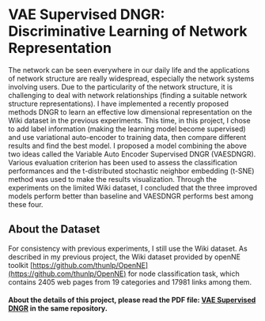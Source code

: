 # VAE Supervised DNGR: Discriminative Learning of Network Representation

The network can be seen everywhere in our daily life and the applications of network structure are really widespread, especially the network systems involving users. Due to the particularity of the network structure, it is challenging to deal with network relationships (finding a suitable network structure representations). I have implemented a recently proposed methods DNGR to learn an effective low dimensional representation on the Wiki dataset in the previous experiments. This time, in this project, I chose to add label information (making the learning model become supervised) and use variational auto-encoder to training data, then compare different results and find the best model. I proposed a model combining the above two ideas called the Variable Auto Encoder Supervised DNGR (VAESDNGR). Various evaluation criterion has been used to assess the classification performances and the t-distributed stochastic neighbor embedding (t-SNE) method was used to make the results visualization. Through the experiments on the limited Wiki dataset, I concluded that the three improved models perform better than baseline and VAESDNGR performs best among these four.

## About the Dataset
For consistency with previous experiments, I still use the Wiki dataset. As described in my previous project, the Wiki dataset provided by openNE toolkit [https://github.com/thunlp/OpenNE](https://github.com/thunlp/OpenNE) for node classification
task, which contains 2405 web pages from 19 categories and 17981 links among them.

#### About the details of this project, please read the PDF file: [VAE Supervised DNGR](https://github.com/Mandy001/VAESDNGR/blob/master/VAE%20Supervised%20DNGR.pdf) in the same repository.
